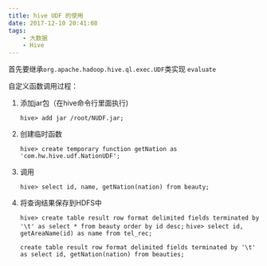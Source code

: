 ```yaml
---
title: hive UDF 的使用
date: 2017-12-10 20:41:08
tags:
	- 大数据
	- Hive
---
```


首先要继承`org.apache.hadoop.hive.ql.exec.UDF`类实现 `evaluate`

自定义函数调用过程：

1. 添加jar包（在hive命令行里面执行)  
	
	`hive> add jar /root/NUDF.jar;`

2. 创建临时函数  

	`hive> create temporary function getNation as 'com.hw.hive.udf.NationUDF';`
<!-- more -->
3. 调用   
	
	`hive> select id, name, getNation(nation) from beauty;`

4. 将查询结果保存到HDFS中  

	`hive> create table result row format delimited fields terminated by '\t' as select * from beauty order by id desc;`
	`hive> select id, getAreaName(id) as name from tel_rec;`

	`create table result row format delimited fields terminated by '\t' as select id, getNation(nation) from beauties;`